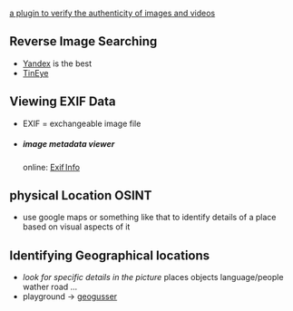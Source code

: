 
[ a plugin to verify the authenticity of images and videos](https://www.invid-project.eu/tools-and-services/invid-verification-plugin/)

## Reverse Image Searching 

- [Yandex](https://yandex.com/) is the best
- [TinEye](https://tineye.com/) 
## Viewing EXIF Data

- EXIF = exchangeable image file 
- ##### image metadata viewer
  online: [Exif Info](https://exifinfo.org/)
## physical Location OSINT

- use google maps or something like that to identify details of a place based on visual aspects of it 
## Identifying Geographical locations 

-  *look for specific details in the picture*
  places
  objects
  language/people
  wather
  road
  ...
- playground -> [geogusser](https://www.geoguessr.com/)